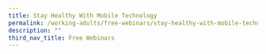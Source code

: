```yaml
---
title: Stay Healthy With Mobile Technology
permalink: /working-adults/free-webinars/stay-healthy-with-mobile-technology-jan2022
description: ""
third_nav_title: Free Webinars
---
```

